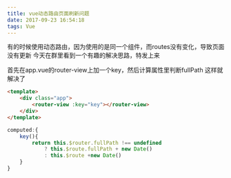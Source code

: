 ```yaml
---
title: vue动态路由页面刷新问题
date: 2017-09-23 16:54:18
tags: Vue
---
```



有的时候使用动态路由，因为使用的是同一个组件，而routes没有变化，导致页面没有更新
今天在群里看到一个有趣的解决思路，特发上来

首先在app.vue的router-view上加一个key，然后计算属性里判断fullPath
这样就解决了

```html
<template>
    <div class="app">
        <router-view :key="key"></router-view>
    </div>
</template>
```           
```js
computed:{
    key(){
        return this.$router.fullPath !== undefined
            ? this.$route.fullPath + new Date()
            : this.$route +new Date()
    }
}

```